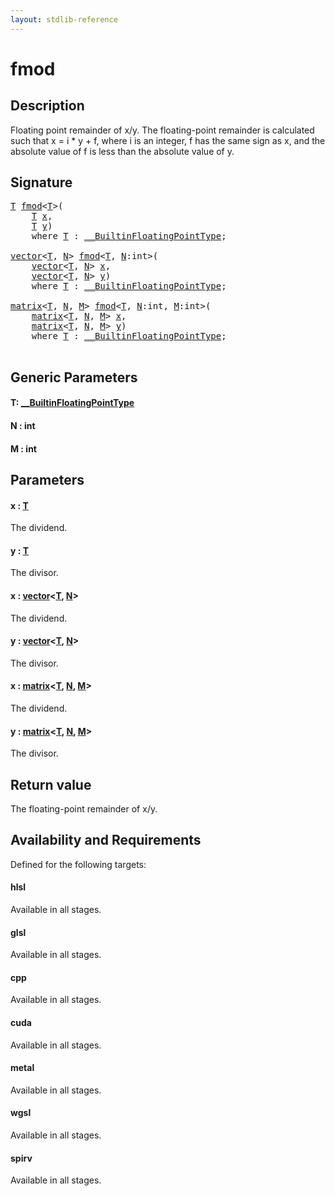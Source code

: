 ```yaml
---
layout: stdlib-reference
---
```


# fmod

## Description

Floating point remainder of x/y.
The floating-point remainder is calculated such that x = i * y + f,
where i is an integer, f has the same sign as x, and the absolute value
of f is less than the absolute value of y.



## Signature 

<pre>
<a href="fmod.html#typeparam-T" class="code_type">T</a> <a href="fmod.html">fmod</a>&lt;<a href="fmod.html#typeparam-T" class="code_type">T</a>&gt;(
    <a href="fmod.html#typeparam-T" class="code_type">T</a> <a href="fmod.html#decl-x" class="code_param">x</a>,
    <a href="fmod.html#typeparam-T" class="code_type">T</a> <a href="fmod.html#decl-y" class="code_param">y</a>)
    <span class='code_keyword'>where</span> <a href="fmod.html#typeparam-T" class="code_type">T</a> : <a href="../interfaces/0_builtinfloatingpointtype-029hm/index.html" class="code_type">__BuiltinFloatingPointType</a>;

<a href="../types/vector/index.html" class="code_type">vector</a>&lt;<a href="fmod.html#typeparam-T" class="code_type">T</a>, <a href="fmod.html#decl-N" class="code_var">N</a>&gt; <a href="fmod.html">fmod</a>&lt;<a href="fmod.html#typeparam-T" class="code_type">T</a>, <a href="fmod.html#decl-N" class="code_var">N</a>:<span class="code_keyword">int</span>&gt;(
    <a href="../types/vector/index.html" class="code_type">vector</a>&lt;<a href="fmod.html#typeparam-T" class="code_type">T</a>, <a href="fmod.html#decl-N" class="code_var">N</a>&gt; <a href="fmod.html#decl-x" class="code_param">x</a>,
    <a href="../types/vector/index.html" class="code_type">vector</a>&lt;<a href="fmod.html#typeparam-T" class="code_type">T</a>, <a href="fmod.html#decl-N" class="code_var">N</a>&gt; <a href="fmod.html#decl-y" class="code_param">y</a>)
    <span class='code_keyword'>where</span> <a href="fmod.html#typeparam-T" class="code_type">T</a> : <a href="../interfaces/0_builtinfloatingpointtype-029hm/index.html" class="code_type">__BuiltinFloatingPointType</a>;

<a href="../types/matrix/index.html" class="code_type">matrix</a>&lt;<a href="fmod.html#typeparam-T" class="code_type">T</a>, <a href="fmod.html#decl-N" class="code_var">N</a>, <a href="fmod.html#decl-M" class="code_var">M</a>&gt; <a href="fmod.html">fmod</a>&lt;<a href="fmod.html#typeparam-T" class="code_type">T</a>, <a href="fmod.html#decl-N" class="code_var">N</a>:<span class="code_keyword">int</span>, <a href="fmod.html#decl-M" class="code_var">M</a>:<span class="code_keyword">int</span>&gt;(
    <a href="../types/matrix/index.html" class="code_type">matrix</a>&lt;<a href="fmod.html#typeparam-T" class="code_type">T</a>, <a href="fmod.html#decl-N" class="code_var">N</a>, <a href="fmod.html#decl-M" class="code_var">M</a>&gt; <a href="fmod.html#decl-x" class="code_param">x</a>,
    <a href="../types/matrix/index.html" class="code_type">matrix</a>&lt;<a href="fmod.html#typeparam-T" class="code_type">T</a>, <a href="fmod.html#decl-N" class="code_var">N</a>, <a href="fmod.html#decl-M" class="code_var">M</a>&gt; <a href="fmod.html#decl-y" class="code_param">y</a>)
    <span class='code_keyword'>where</span> <a href="fmod.html#typeparam-T" class="code_type">T</a> : <a href="../interfaces/0_builtinfloatingpointtype-029hm/index.html" class="code_type">__BuiltinFloatingPointType</a>;

</pre>

## Generic Parameters

####  <a id="typeparam-T"></a>T: [\_\_BuiltinFloatingPointType](../interfaces/0_builtinfloatingpointtype-029hm/index)
####  <a id="decl-N"></a>N  : int
####  <a id="decl-M"></a>M  : int

## Parameters

####  <a id="decl-x"></a>x  : [T](fmod#typeparam-T)
The dividend.

####  <a id="decl-y"></a>y  : [T](fmod#typeparam-T)
The divisor.

####  <a id="decl-x"></a>x  : [vector](../types/vector/index)\<[T](../types/vector/index#typeparam-T), [N](../types/vector/index#decl-N)\>
The dividend.

####  <a id="decl-y"></a>y  : [vector](../types/vector/index)\<[T](../types/vector/index#typeparam-T), [N](../types/vector/index#decl-N)\>
The divisor.

####  <a id="decl-x"></a>x  : [matrix](../types/matrix/index)\<[T](../types/matrix/t-0), [N](../types/matrix/index#decl-N), [M](../types/matrix/index#decl-M)\>
The dividend.

####  <a id="decl-y"></a>y  : [matrix](../types/matrix/index)\<[T](../types/matrix/t-0), [N](../types/matrix/index#decl-N), [M](../types/matrix/index#decl-M)\>
The divisor.


## Return value
The floating-point remainder of x/y.


## Availability and Requirements

Defined for the following targets:

#### hlsl
Available in all stages.

#### glsl
Available in all stages.

#### cpp
Available in all stages.

#### cuda
Available in all stages.

#### metal
Available in all stages.

#### wgsl
Available in all stages.

#### spirv
Available in all stages.



